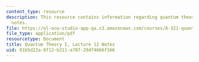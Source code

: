 ```yaml
---
content_type: resource
description: This resource contains information regarding quantum theory I, lecture
  notes.
file: https://ol-ocw-studio-app-qa.s3.amazonaws.com/courses/8-321-quantum-theory-i-fall-2017/01b5d22a8f12b211a70729d74666f166_MIT8_321F17_lec12.pdf
file_type: application/pdf
resourcetype: Document
title: Quantum Theory I, Lecture 12 Notes
uid: 01b5d22a-8f12-b211-a707-29d74666f166
---
```

